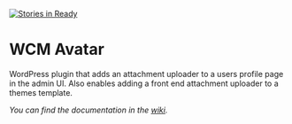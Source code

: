 [![Stories in Ready](https://badge.waffle.io/wecodemore/wcm-avatar.png?label=ready&title=Ready)](https://waffle.io/wecodemore/wcm-avatar)
# WCM Avatar

WordPress plugin that adds an attachment uploader to a users profile
page in the admin UI. Also enables adding a front end attachment uploader
to a themes template.

_You can find the documentation in the [wiki](../../wiki)._
